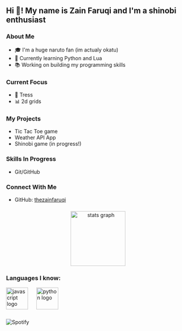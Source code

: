 <h2 align="left">Hi 👋! My name is Zain Faruqi and I'm a shinobi enthusiast</h2>

### About Me
- 🎓 I'm a huge naruto fan (im actualy okatu)
- 🌱 Currently learning Python and Lua
- 📚 Working on building my programming skills

### Current Focus
- 🔧 Tress
- 📊 2d grids

### My Projects
- Tic Tac Toe game
- Weather API App
- Shinobi game (in progress!)

### Skills In Progress
- Git/GitHub

### Connect With Me
- GitHub: [thezainfaruqi](https://github.com/thezainfaruqi)

###

<div align="center">
  <img src="https://github-readme-stats.vercel.app/api?username=ZainFaruqi&hide_title=false&hide_rank=false&show_icons=true&include_all_commits=true&count_private=true&disable_animations=false&theme=dracula&locale=en&hide_border=false" height="150" alt="stats graph" />
</div>

###

<h3 align="left">Languages I know:</h3>
<div align="left">
  <img src="https://cdn.jsdelivr.net/gh/devicons/devicon/icons/javascript/javascript-original.svg" height="60" alt="javascript logo" />
  <img width="15" />
  <img src="https://cdn.jsdelivr.net/gh/devicons/devicon/icons/python/python-original.svg" height="60" alt="python logo" />
  <img width="15" />
  <!-- Add more languages here if needed -->
</div>

###
![Spotify](https://novatorem-thezainfaruqi.vercel.app/api/spotify)

<div align="left">
</div>

###

<br clear="both">
